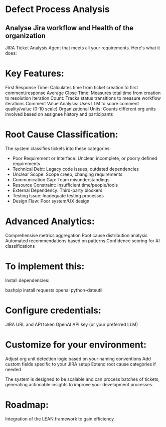 # Defect Process Analysis
## Analyse Jira workflow and Health of the organization

JIRA Ticket Analysis Agent that meets all your requirements. Here's what it does:

# Key Features:

First Response Time: Calculates time from ticket creation to first comment/response
Average Close Time: Measures total time from creation to resolution
Iteration Count: Tracks status transitions to measure workflow iterations
Comment Value Analysis: Uses LLM to score comment quality/value (0-10 scale)
Organizational Units: Counts different org units involved based on assignee history and participants

# Root Cause Classification:
The system classifies tickets into these categories:

- Poor Requirement or Interface: Unclear, incomplete, or poorly defined requirements
- Technical Debt: Legacy code issues, outdated dependencies
- Unclear Scope: Scope creep, changing requirements
- Communication Gap: Team misunderstandings
- Resource Constraint: Insufficient time/people/tools
- External Dependency: Third-party blockers
- Testing Issue: Inadequate testing processes
- Design Flaw: Poor system/UX design

# Advanced Analytics:

Comprehensive metrics aggregation
Root cause distribution analysis
Automated recommendations based on patterns
Confidence scoring for AI classifications

# To implement this:

Install dependencies:

bashpip install requests openai python-dateutil

# Configure credentials:

JIRA URL and API token
OpenAI API key (or your preferred LLM)


# Customize for your environment:

Adjust org unit detection logic based on your naming conventions
Add custom fields specific to your JIRA setup
Extend root cause categories if needed


The system is designed to be scalable and can process batches of tickets, generating actionable insights to improve your development processes.

# Roadmap:
Integration of the LEAN framework to gain efficiency
